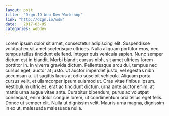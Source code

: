```yaml
---
layout: post
title:  "Dzgn.IO Web Dev Workshop"
link: "http://dzgn.io/wdw"
date:   2017-03-05
categories: webdev
---
```

Lorem ipsum dolor sit amet, consectetur adipiscing elit. Suspendisse volutpat ex sit amet scelerisque ultrices. Nulla aliquam porttitor eros, nec tempus tellus tincidunt eleifend. Integer quis vehicula sapien. Nunc semper dictum est in blandit. Morbi blandit cursus nibh, sit amet ultrices lorem porttitor in. In viverra gravida dictum. Pellentesque arcu dui, tempus nec cursus eget, auctor at justo. Ut auctor imperdiet justo, vel egestas nibh accumsan a. Ut sagittis lacus at odio suscipit vehicula. Aliquam porta cursus velit, et ullamcorper ipsum euismod ut. Cras vitae finibus ipsum. Vestibulum ultricies, erat ac tincidunt dictum, urna ante auctor enim, at mattis urna augue vitae ante. Curabitur bibendum, purus ac volutpat consequat, enim dolor congue lorem, ut condimentum orci tellus eget felis. Donec ut semper elit. Nulla ut dignissim velit. Mauris urna magna, dignissim in ex ut, malesuada malesuada nulla.